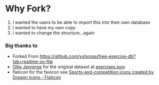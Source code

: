 # Why Fork?
1. I wanted the users to be able to import this into their own database
2. I wanted to have my own copy
3. I wanted to change the structure...again


### Big thanks to
* Forked From https://github.com/yuhonas/free-exercise-db?tab=readme-ov-file
* [Ollie Jennings](https://github.com/OllieJennings) for the original dataset at [exercises.json](https://github.com/wrkout/exercises.json)
* flaticon for the favicon see [Sports-and-competition icons created by Dragon Icons - Flaticon](https://www.flaticon.com/free-icons/sports-and-competition)
